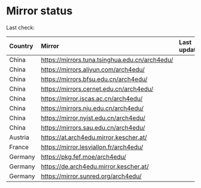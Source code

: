 <script src="./time.js"></script>
# Mirror status
Last check: <script type="text/javascript">localize(1720271977.775999);</script>

|Country|Mirror|Last update|
|:------|:-----|:----------|
|China|https://mirrors.tuna.tsinghua.edu.cn/arch4edu/|<script type="text/javascript">localize(1720247687);</script>|
|China|https://mirrors.aliyun.com/arch4edu/|<script type="text/javascript">localize(1720247687);</script>|
|China|https://mirrors.bfsu.edu.cn/arch4edu/|<script type="text/javascript">localize(1720247687);</script>|
|China|https://mirrors.cernet.edu.cn/arch4edu/|<script type="text/javascript">localize(1720247687);</script>|
|China|https://mirror.iscas.ac.cn/arch4edu/|<script type="text/javascript">localize(1720204430);</script>|
|China|https://mirrors.nju.edu.cn/arch4edu/|<script type="text/javascript">localize(1720204430);</script>|
|China|https://mirror.nyist.edu.cn/arch4edu/|<script type="text/javascript">localize(1720204430);</script>|
|China|https://mirrors.sau.edu.cn/arch4edu/|<script type="text/javascript">localize(1720247687);</script>|
|Austria|https://at.arch4edu.mirror.kescher.at/|<script type="text/javascript">localize(1720247687);</script>|
|France|https://mirror.lesviallon.fr/arch4edu/|<script type="text/javascript">localize(1720204430);</script>|
|Germany|https://pkg.fef.moe/arch4edu/|<script type="text/javascript">localize(1720247687);</script>|
|Germany|https://de.arch4edu.mirror.kescher.at/|<script type="text/javascript">localize(1720247687);</script>|
|Germany|https://mirror.sunred.org/arch4edu/|<script type="text/javascript">localize(1720247687);</script>|

<script src="./tablefilter/tablefilter.js"></script>
<script src="./table.js"></script>